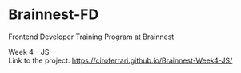 # Brainnest-FD
Frontend Developer Training Program at Brainnest

Week 4 - JS <br/>
Link to the project: https://ciroferrari.github.io/Brainnest-Week4-JS/
